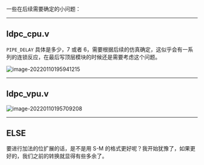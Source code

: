 一些在后续需要确定的小问题：

---

## ldpc_cpu.v

`PIPE_DELAY` 具体是多少，7 或者 6，需要根据后续的仿真确定，这似乎会有一系列的连锁反应，在最后写顶层模块的时候还是需要考虑这个问题。

![image-20220110195941215](D:\Documents\LDPC\ldpc_gf257_4x24_decoder\doc\ATTENTIONS.assets\image-20220110195941215.png)

---

## ldpc_vpu.v

![image-20220110195709208](D:\Documents\LDPC\ldpc_gf257_4x24_decoder\doc\ATTENTIONS.assets\image-20220110195709208.png)

---

## ELSE

要进行加法的位扩展的话，是不是用 S-M 的格式更好呢？我开始犹豫了，如果更好的，我们之前的转换就显得有些多余了。



